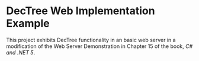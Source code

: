 # DecTree Web Implementation Example
 This project exhibits DecTree functionality in an basic web server in a modification of the Web Server Demonstration in Chapter 15 of the book, _C# and .NET 5_.

